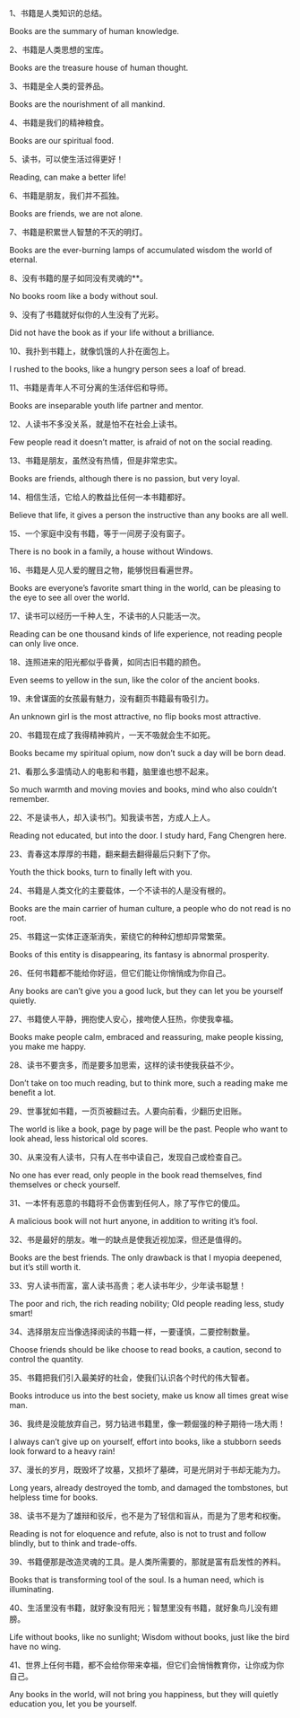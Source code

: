 1、书籍是人类知识的总结。

Books are the summary of human knowledge.

2、书籍是人类思想的宝库。

Books are the treasure house of human thought.

3、书籍是全人类的营养品。

Books are the nourishment of all mankind.

4、书籍是我们的精神粮食。

Books are our spiritual food.

5、读书，可以使生活过得更好！

Reading, can make a better life!

6、书籍是朋友，我们并不孤独。

Books are friends, we are not alone.

7、书籍是积累世人智慧的不灭的明灯。

Books are the ever-burning lamps of accumulated wisdom the world of eternal.

8、没有书籍的屋子如同没有灵魂的**。

No books room like a body without soul.

9、没有了书籍就好似你的人生没有了光彩。

Did not have the book as if your life without a brilliance.

10、我扑到书籍上，就像饥饿的人扑在面包上。

I rushed to the books, like a hungry person sees a loaf of bread.

11、书籍是青年人不可分离的生活伴侣和导师。

Books are inseparable youth life partner and mentor.

12、人读书不多没关系，就是怕不在社会上读书。

Few people read it doesn’t matter, is afraid of not on the social reading.

13、书籍是朋友，虽然没有热情，但是非常忠实。

Books are friends, although there is no passion, but very loyal.

14、相信生活，它给人的教益比任何一本书籍都好。

Believe that life, it gives a person the instructive than any books are all well.

15、一个家庭中没有书籍，等于一间房子没有窗子。

There is no book in a family, a house without Windows.

16、书籍是人见人爱的醒目之物，能够悦目看遍世界。

Books are everyone’s favorite smart thing in the world, can be pleasing to the eye to see all over the world.

17、读书可以经历一千种人生，不读书的人只能活一次。

Reading can be one thousand kinds of life experience, not reading people can only live once.

18、连照进来的阳光都似乎昏黄，如同古旧书籍的颜色。

Even seems to yellow in the sun, like the color of the ancient books.

19、未曾谋面的女孩最有魅力，没有翻页书籍最有吸引力。

An unknown girl is the most attractive, no flip books most attractive.

20、书籍现在成了我得精神鸦片，一天不吸就会生不如死。

Books became my spiritual opium, now don’t suck a day will be born dead.

21、看那么多温情动人的电影和书籍，脑里谁也想不起来。

So much warmth and moving movies and books, mind who also couldn’t remember.

22、不是读书人，却入读书门。知我读书苦，方成人上人。

Reading not educated, but into the door. I study hard, Fang Chengren here.

23、青春这本厚厚的书籍，翻来翻去翻得最后只剩下了你。

Youth the thick books, turn to finally left with you.

24、书籍是人类文化的主要载体，一个不读书的人是没有根的。

Books are the main carrier of human culture, a people who do not read is no root.

25、书籍这一实体正逐渐消失，萦绕它的种种幻想却异常繁荣。

Books of this entity is disappearing, its fantasy is abnormal prosperity.

26、任何书籍都不能给你好运，但它们能让你悄悄成为你自己。

Any books are can’t give you a good luck, but they can let you be yourself quietly.

27、书籍使人平静，拥抱使人安心，接吻使人狂热，你使我幸福。

Books make people calm, embraced and reassuring, make people kissing, you make me happy.

28、读书不要贪多，而是要多加思索，这样的读书使我获益不少。

Don’t take on too much reading, but to think more, such a reading make me benefit a lot.

29、世事犹如书籍，一页页被翻过去。人要向前看，少翻历史旧账。

The world is like a book, page by page will be the past. People who want to look ahead, less historical old scores.

30、从来没有人读书，只有人在书中读自己，发现自己或检查自己。

No one has ever read, only people in the book read themselves, find themselves or check yourself.

31、一本怀有恶意的书籍将不会伤害到任何人，除了写作它的傻瓜。

A malicious book will not hurt anyone, in addition to writing it’s fool.

32、书是最好的朋友。唯一的缺点是使我近视加深，但还是值得的。

Books are the best friends. The only drawback is that I myopia deepened, but it’s still worth it.

33、穷人读书而富，富人读书高贵；老人读书年少，少年读书聪慧！

The poor and rich, the rich reading nobility; Old people reading less, study smart!

34、选择朋友应当像选择阅读的书籍一样，一要谨慎，二要控制数量。

Choose friends should be like choose to read books, a caution, second to control the quantity.

35、书籍把我们引入最美好的社会，使我们认识各个时代的伟大智者。

Books introduce us into the best society, make us know all times great wise man.

36、我终是没能放弃自己，努力钻进书籍里，像一颗倔强的种子期待一场大雨！

I always can’t give up on yourself, effort into books, like a stubborn seeds look forward to a heavy rain!

37、漫长的岁月，既毁坏了坟墓，又损坏了墓碑，可是光阴对于书却无能为力。

Long years, already destroyed the tomb, and damaged the tombstones, but helpless time for books.

38、读书不是为了雄辩和驳斥，也不是为了轻信和盲从，而是为了思考和权衡。

Reading is not for eloquence and refute, also is not to trust and follow blindly, but to think and trade-offs.

39、书籍便那是改造灵魂的工具。是人类所需要的，那就是富有启发性的养料。

Books that is transforming tool of the soul. Is a human need, which is illuminating.

40、生活里没有书籍，就好象没有阳光；智慧里没有书籍，就好象鸟儿没有翅膀。

Life without books, like no sunlight; Wisdom without books, just like the bird have no wing.

41、世界上任何书籍，都不会给你带来幸福，但它们会悄悄教育你，让你成为你自己。

Any books in the world, will not bring you happiness, but they will quietly education you, let you be yourself.

